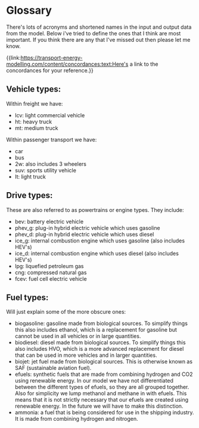 # Glossary
There's lots of acronyms and shortened names in the input and output data from the model. Below i've tried to define the ones that I think are most important. If you think there are any that I've missed out then please let me know.

{{link:https://transport-energy-modelling.com/content/concordances:text:Here's a link to the concordances for your reference.}}
 
## Vehicle types:
Within freight we have:

- lcv: light commercial vehicle
- ht: heavy truck
- mt: medium truck

Within passenger transport we have:

- car
- bus
- 2w: also includes 3 wheelers
- suv: sports utility vehicle
- lt: light truck

## Drive types:
These are also referred to as powertrains or engine types. They include:

- bev: battery electric vehicle
- phev_g: plug-in hybrid electric vehicle which uses gasoline
- phev_d: plug-in hybrid electric vehicle which uses diesel
- ice_g: internal combustion engine which uses gasoline (also includes HEV's)
- ice_d: internal combustion engine which uses diesel (also includes HEV's)
- lpg: liquefied petroleum gas
- cng: compressed natural gas
- fcev: fuel cell electric vehicle

## Fuel types:
Will just explain some of the more obscure ones:

- biogasoline: gasoline made from biological sources. To simplify things this also includes ethanol, which is a replacement for gasoline but cannot be used in all vehicles or in large quantities.
- biodiesel: diesel made from biological sources. To simplify things this also includes HVO, which is a more advanced replacement for diesel that can be used in more vehicles and in larger quantities.
- biojet: jet fuel made from biological sources. This is otherwise known as SAF (sustainable aviation fuel).
- efuels: synthetic fuels that are made from combining hydrogen and CO2 using renewable energy. In our model we have not differentiated between the different types of efuels, so they are all grouped together. Also for simplicity we lump methanol and methane in with efuels. This means that it is not strictly necessary that our efuels are created using renewable energy. In the future we will have to make this distinction.
- ammonia: a fuel that is being considered for use in the shipping industry. It is made from combining hydrogen and nitrogen.



